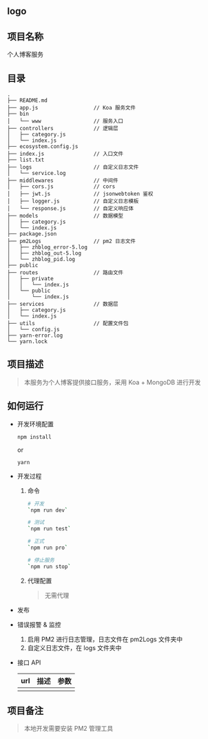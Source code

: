 ## logo
<!-- ![logo]() -->

## 项目名称

个人博客服务


## 目录

```
.
├── README.md
├── app.js                  // Koa 服务文件
├── bin                     
│   └── www                 // 服务入口
├── controllers             // 逻辑层
│   ├── category.js
│   └── index.js
├── ecosystem.config.js
├── index.js                // 入口文件
├── list.txt
├── logs                    // 自定义日志文件
│   └── service.log
├── middlewares             // 中间件
│   ├── cors.js             // cors
│   ├── jwt.js              // jsonwebtoken 鉴权
│   ├── logger.js           // 自定义日志模板
│   └── response.js         // 自定义响应体
├── models                  // 数据模型
│   ├── category.js
│   └── index.js
├── package.json        
├── pm2Logs                 // pm2 日志文件
│   ├── zhblog_error-5.log
│   ├── zhblog_out-5.log
│   └── zhblog_pid.log
├── public
├── routes                  // 路由文件
│   ├── private
│   │   └── index.js
│   └── public
│       └── index.js
├── services                // 数据层
│   ├── category.js
│   └── index.js
├── utils                   // 配置文件包
│   └── config.js
├── yarn-error.log
└── yarn.lock
```


## 项目描述

>本服务为个人博客提供接口服务，采用 Koa + MongoDB 进行开发

## 如何运行
- 开发环境配置

    `npm install`

    or

    `yarn`

- 开发过程

  1. 命令
        ``` bash
        # 开发
        `npm run dev`

        # 测试
        `npm run test`

        # 正式
        `npm run pro`

        # 停止服务
        `npm run stop`

        ```
  2. 代理配置

      >无需代理

- 发布

- 错误报警 & 监控

  1. 启用 PM2 进行日志管理，日志文件在 pm2Logs 文件夹中
  2. 自定义日志文件，在 logs 文件夹中

- 接口 API

    |url|描述|参数|
    |--|--|--|
    ||||

## 项目备注

>本地开发需要安装 PM2 管理工具